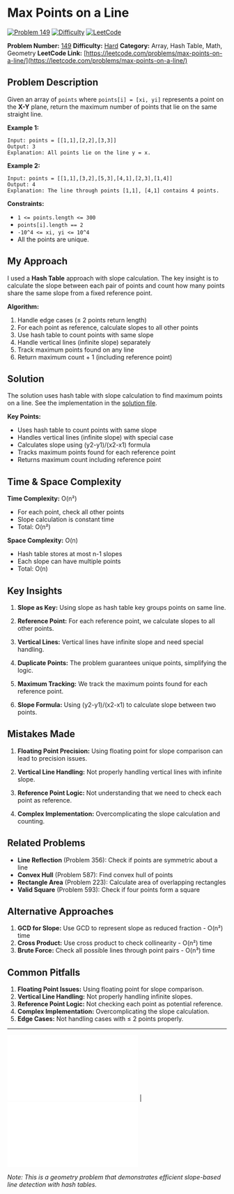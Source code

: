 # Max Points on a Line

[![Problem 149](https://img.shields.io/badge/Problem-149-blue?style=for-the-badge&logo=leetcode)](https://leetcode.com/problems/max-points-on-a-line/)
[![Difficulty](https://img.shields.io/badge/Difficulty-Hard-red?style=for-the-badge)](https://leetcode.com/problemset/?difficulty=HARD)
[![LeetCode](https://img.shields.io/badge/LeetCode-View%20Problem-orange?style=for-the-badge&logo=leetcode)](https://leetcode.com/problems/max-points-on-a-line/)

**Problem Number:** [149](https://leetcode.com/problems/max-points-on-a-line/)
**Difficulty:** [Hard](https://leetcode.com/problemset/?difficulty=HARD)
**Category:** Array, Hash Table, Math, Geometry
**LeetCode Link:** [https://leetcode.com/problems/max-points-on-a-line/](https://leetcode.com/problems/max-points-on-a-line/)

## Problem Description

Given an array of `points` where `points[i] = [xi, yi]` represents a point on the **X-Y** plane, return the maximum number of points that lie on the same straight line.

**Example 1:**
```
Input: points = [[1,1],[2,2],[3,3]]
Output: 3
Explanation: All points lie on the line y = x.
```

**Example 2:**
```
Input: points = [[1,1],[3,2],[5,3],[4,1],[2,3],[1,4]]
Output: 4
Explanation: The line through points [1,1], [4,1] contains 4 points.
```

**Constraints:**
- `1 <= points.length <= 300`
- `points[i].length == 2`
- `-10^4 <= xi, yi <= 10^4`
- All the points are unique.

## My Approach

I used a **Hash Table** approach with slope calculation. The key insight is to calculate the slope between each pair of points and count how many points share the same slope from a fixed reference point.

**Algorithm:**
1. Handle edge cases (≤ 2 points return length)
2. For each point as reference, calculate slopes to all other points
3. Use hash table to count points with same slope
4. Handle vertical lines (infinite slope) separately
5. Track maximum points found on any line
6. Return maximum count + 1 (including reference point)

## Solution

The solution uses hash table with slope calculation to find maximum points on a line. See the implementation in the [solution file](../exercises/149.max-points-on-a-line.py).

**Key Points:**
- Uses hash table to count points with same slope
- Handles vertical lines (infinite slope) with special case
- Calculates slope using (y2-y1)/(x2-x1) formula
- Tracks maximum points found for each reference point
- Returns maximum count including reference point

## Time & Space Complexity

**Time Complexity:** O(n²)
- For each point, check all other points
- Slope calculation is constant time
- Total: O(n²)

**Space Complexity:** O(n)
- Hash table stores at most n-1 slopes
- Each slope can have multiple points
- Total: O(n)

## Key Insights

1. **Slope as Key:** Using slope as hash table key groups points on same line.

2. **Reference Point:** For each reference point, we calculate slopes to all other points.

3. **Vertical Lines:** Vertical lines have infinite slope and need special handling.

4. **Duplicate Points:** The problem guarantees unique points, simplifying the logic.

5. **Maximum Tracking:** We track the maximum points found for each reference point.

6. **Slope Formula:** Using (y2-y1)/(x2-x1) to calculate slope between two points.

## Mistakes Made

1. **Floating Point Precision:** Using floating point for slope comparison can lead to precision issues.

2. **Vertical Line Handling:** Not properly handling vertical lines with infinite slope.

3. **Reference Point Logic:** Not understanding that we need to check each point as reference.

4. **Complex Implementation:** Overcomplicating the slope calculation and counting.

## Related Problems

- **Line Reflection** (Problem 356): Check if points are symmetric about a line
- **Convex Hull** (Problem 587): Find convex hull of points
- **Rectangle Area** (Problem 223): Calculate area of overlapping rectangles
- **Valid Square** (Problem 593): Check if four points form a square

## Alternative Approaches

1. **GCD for Slope:** Use GCD to represent slope as reduced fraction - O(n²) time
2. **Cross Product:** Use cross product to check collinearity - O(n²) time
3. **Brute Force:** Check all possible lines through point pairs - O(n³) time

## Common Pitfalls

1. **Floating Point Issues:** Using floating point for slope comparison.
2. **Vertical Line Handling:** Not properly handling infinite slopes.
3. **Reference Point Logic:** Not checking each point as potential reference.
4. **Complex Implementation:** Overcomplicating the slope calculation.
5. **Edge Cases:** Not handling cases with ≤ 2 points properly.

---

[![Back to Index](../../README.md#-problem-index)](../../README.md#-problem-index) | [![View Solution](../exercises/149.max-points-on-a-line.py)](../exercises/149.max-points-on-a-line.py)

*Note: This is a geometry problem that demonstrates efficient slope-based line detection with hash tables.*

